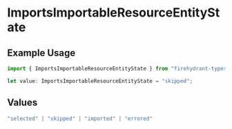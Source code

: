 # ImportsImportableResourceEntityState

## Example Usage

```typescript
import { ImportsImportableResourceEntityState } from "firehydrant-typescript-sdk/models/components";

let value: ImportsImportableResourceEntityState = "skipped";
```

## Values

```typescript
"selected" | "skipped" | "imported" | "errored"
```